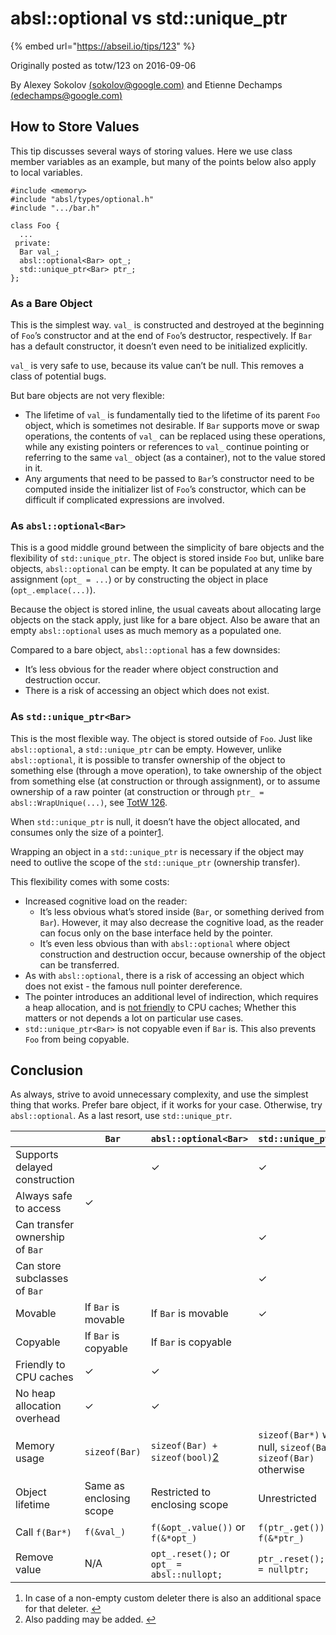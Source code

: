 # absl::optional vs std::unique\_ptr

{% embed url="https://abseil.io/tips/123" %}



Originally posted as totw/123 on 2016-09-06

By Alexey Sokolov [(sokolov@google.com)](mailto:sokolov@google.com) and Etienne Dechamps [(edechamps@google.com)](mailto:edechamps@google.com)

## How to Store Values <a href="#how-to-store-values" id="how-to-store-values"></a>

This tip discusses several ways of storing values. Here we use class member variables as an example, but many of the points below also apply to local variables.

```
#include <memory>
#include "absl/types/optional.h"
#include ".../bar.h"

class Foo {
  ...
 private:
  Bar val_;
  absl::optional<Bar> opt_;
  std::unique_ptr<Bar> ptr_;
};
```

### As a Bare Object <a href="#as-a-bare-object" id="as-a-bare-object"></a>

This is the simplest way. `val_` is constructed and destroyed at the beginning of `Foo`’s constructor and at the end of `Foo`’s destructor, respectively. If `Bar` has a default constructor, it doesn’t even need to be initialized explicitly.

`val_` is very safe to use, because its value can’t be null. This removes a class of potential bugs.

But bare objects are not very flexible:

* The lifetime of `val_` is fundamentally tied to the lifetime of its parent `Foo` object, which is sometimes not desirable. If `Bar` supports move or swap operations, the contents of `val_` can be replaced using these operations, while any existing pointers or references to `val_` continue pointing or referring to the same `val_` object (as a container), not to the value stored in it.
* Any arguments that need to be passed to `Bar`’s constructor need to be computed inside the initializer list of `Foo`’s constructor, which can be difficult if complicated expressions are involved.

### As `absl::optional<Bar>` <a href="#as-absloptionalbar" id="as-absloptionalbar"></a>

This is a good middle ground between the simplicity of bare objects and the flexibility of `std::unique_ptr`. The object is stored inside `Foo` but, unlike bare objects, `absl::optional` can be empty. It can be populated at any time by assignment (`opt_ = ...`) or by constructing the object in place (`opt_.emplace(...)`).

Because the object is stored inline, the usual caveats about allocating large objects on the stack apply, just like for a bare object. Also be aware that an empty `absl::optional` uses as much memory as a populated one.

Compared to a bare object, `absl::optional` has a few downsides:

* It’s less obvious for the reader where object construction and destruction occur.
* There is a risk of accessing an object which does not exist.

### As `std::unique_ptr<Bar>` <a href="#as-stdunique_ptrbar" id="as-stdunique_ptrbar"></a>

This is the most flexible way. The object is stored outside of `Foo`. Just like `absl::optional`, a `std::unique_ptr` can be empty. However, unlike `absl::optional`, it is possible to transfer ownership of the object to something else (through a move operation), to take ownership of the object from something else (at construction or through assignment), or to assume ownership of a raw pointer (at construction or through `ptr_ = absl::WrapUnique(...)`, see [TotW 126](https://abseil.io/tips/126).

When `std::unique_ptr` is null, it doesn’t have the object allocated, and consumes only the size of a pointer[1](https://abseil.io/tips/123#fn:deleter).

Wrapping an object in a `std::unique_ptr` is necessary if the object may need to outlive the scope of the `std::unique_ptr` (ownership transfer).

This flexibility comes with some costs:

* Increased cognitive load on the reader:
  * It’s less obvious what’s stored inside (`Bar`, or something derived from `Bar`). However, it may also decrease the cognitive load, as the reader can focus only on the base interface held by the pointer.
  * It’s even less obvious than with `absl::optional` where object construction and destruction occur, because ownership of the object can be transferred.
* As with `absl::optional`, there is a risk of accessing an object which does not exist - the famous null pointer dereference.
* The pointer introduces an additional level of indirection, which requires a heap allocation, and is [not friendly](https://en.wikipedia.org/wiki/Locality\_of\_reference) to CPU caches; Whether this matters or not depends a lot on particular use cases.
* `std::unique_ptr<Bar>` is not copyable even if `Bar` is. This also prevents `Foo` from being copyable.

## Conclusion <a href="#conclusion" id="conclusion"></a>

As always, strive to avoid unnecessary complexity, and use the simplest thing that works. Prefer bare object, if it works for your case. Otherwise, try `absl::optional`. As a last resort, use `std::unique_ptr`.

|                                 | `Bar`                   | `absl::optional<Bar>`                                                  | `std::unique_ptr<Bar>`                                           |
| ------------------------------- | ----------------------- | ---------------------------------------------------------------------- | ---------------------------------------------------------------- |
| Supports delayed construction   |                         | ✓                                                                      | ✓                                                                |
| Always safe to access           | ✓                       |                                                                        |                                                                  |
| Can transfer ownership of `Bar` |                         |                                                                        | ✓                                                                |
| Can store subclasses of `Bar`   |                         |                                                                        | ✓                                                                |
| Movable                         | If `Bar` is movable     | If `Bar` is movable                                                    | ✓                                                                |
| Copyable                        | If `Bar` is copyable    | If `Bar` is copyable                                                   |                                                                  |
| Friendly to CPU caches          | ✓                       | ✓                                                                      |                                                                  |
| No heap allocation overhead     | ✓                       | ✓                                                                      |                                                                  |
| Memory usage                    | `sizeof(Bar)`           | `sizeof(Bar) + sizeof(bool)`[2](https://abseil.io/tips/123#fn:padding) | `sizeof(Bar*)` when null, `sizeof(Bar*) + sizeof(Bar)` otherwise |
| Object lifetime                 | Same as enclosing scope | Restricted to enclosing scope                                          | Unrestricted                                                     |
| Call `f(Bar*)`                  | `f(&val_)`              | `f(&opt_.value())` or `f(&*opt_)`                                      | `f(ptr_.get())` or `f(&*ptr_)`                                   |
| Remove value                    | N/A                     | `opt_.reset();` or `opt_ = absl::nullopt;`                             | `ptr_.reset();` or `ptr_ = nullptr;`                             |

1. In case of a non-empty custom deleter there is also an additional space for that deleter. [↩](https://abseil.io/tips/123#fnref:deleter)
2. Also padding may be added. [↩](https://abseil.io/tips/123#fnref:padding)
